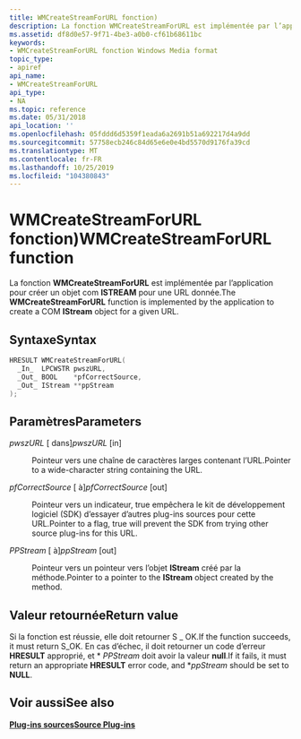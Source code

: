 ```yaml
---
title: WMCreateStreamForURL fonction)
description: La fonction WMCreateStreamForURL est implémentée par l’application pour créer un objet COM IStream pour une URL donnée.
ms.assetid: df8d0e57-9f71-4be3-a0b0-cf61b68611bc
keywords:
- WMCreateStreamForURL fonction Windows Media format
topic_type:
- apiref
api_name:
- WMCreateStreamForURL
api_type:
- NA
ms.topic: reference
ms.date: 05/31/2018
api_location: ''
ms.openlocfilehash: 05fddd6d5359f1eada6a2691b51a692217d4a9dd
ms.sourcegitcommit: 57758ecb246c84d65e6e0e4bd5570d9176fa39cd
ms.translationtype: MT
ms.contentlocale: fr-FR
ms.lasthandoff: 10/25/2019
ms.locfileid: "104380843"
---
```

# <a name="wmcreatestreamforurl-function"></a><span data-ttu-id="78fe2-104">WMCreateStreamForURL fonction)</span><span class="sxs-lookup"><span data-stu-id="78fe2-104">WMCreateStreamForURL function</span></span>

<span data-ttu-id="78fe2-105">La fonction **WMCreateStreamForURL** est implémentée par l’application pour créer un objet com **ISTREAM** pour une URL donnée.</span><span class="sxs-lookup"><span data-stu-id="78fe2-105">The **WMCreateStreamForURL** function is implemented by the application to create a COM **IStream** object for a given URL.</span></span>

## <a name="syntax"></a><span data-ttu-id="78fe2-106">Syntaxe</span><span class="sxs-lookup"><span data-stu-id="78fe2-106">Syntax</span></span>


```C++
HRESULT WMCreateStreamForURL(
  _In_  LPCWSTR pwszURL,
  _Out_ BOOL    *pfCorrectSource,
  _Out_ IStream **ppStream
);
```



## <a name="parameters"></a><span data-ttu-id="78fe2-107">Paramètres</span><span class="sxs-lookup"><span data-stu-id="78fe2-107">Parameters</span></span>

<dl> <dt>

<span data-ttu-id="78fe2-108">*pwszURL* \[ dans\]</span><span class="sxs-lookup"><span data-stu-id="78fe2-108">*pwszURL* \[in\]</span></span>
</dt> <dd>

<span data-ttu-id="78fe2-109">Pointeur vers une chaîne de caractères larges contenant l’URL.</span><span class="sxs-lookup"><span data-stu-id="78fe2-109">Pointer to a wide-character string containing the URL.</span></span>

</dd> <dt>

<span data-ttu-id="78fe2-110">*pfCorrectSource* \[ à\]</span><span class="sxs-lookup"><span data-stu-id="78fe2-110">*pfCorrectSource* \[out\]</span></span>
</dt> <dd>

<span data-ttu-id="78fe2-111">Pointeur vers un indicateur, true empêchera le kit de développement logiciel (SDK) d’essayer d’autres plug-ins sources pour cette URL.</span><span class="sxs-lookup"><span data-stu-id="78fe2-111">Pointer to a flag, true will prevent the SDK from trying other source plug-ins for this URL.</span></span>

</dd> <dt>

<span data-ttu-id="78fe2-112">*PPStream* \[ à\]</span><span class="sxs-lookup"><span data-stu-id="78fe2-112">*ppStream* \[out\]</span></span>
</dt> <dd>

<span data-ttu-id="78fe2-113">Pointeur vers un pointeur vers l’objet **IStream** créé par la méthode.</span><span class="sxs-lookup"><span data-stu-id="78fe2-113">Pointer to a pointer to the **IStream** object created by the method.</span></span>

</dd> </dl>

## <a name="return-value"></a><span data-ttu-id="78fe2-114">Valeur retournée</span><span class="sxs-lookup"><span data-stu-id="78fe2-114">Return value</span></span>

<span data-ttu-id="78fe2-115">Si la fonction est réussie, elle doit retourner S \_ OK.</span><span class="sxs-lookup"><span data-stu-id="78fe2-115">If the function succeeds, it must return S\_OK.</span></span> <span data-ttu-id="78fe2-116">En cas d’échec, il doit retourner un code d’erreur **HRESULT** approprié, et \* *PPStream* doit avoir la valeur **null**.</span><span class="sxs-lookup"><span data-stu-id="78fe2-116">If it fails, it must return an appropriate **HRESULT** error code, and \**ppStream* should be set to **NULL**.</span></span>

## <a name="see-also"></a><span data-ttu-id="78fe2-117">Voir aussi</span><span class="sxs-lookup"><span data-stu-id="78fe2-117">See also</span></span>

<dl> <dt>

[<span data-ttu-id="78fe2-118">**Plug-ins sources**</span><span class="sxs-lookup"><span data-stu-id="78fe2-118">**Source Plug-ins**</span></span>](source-plug-ins.md)
</dt> </dl>

 

 




